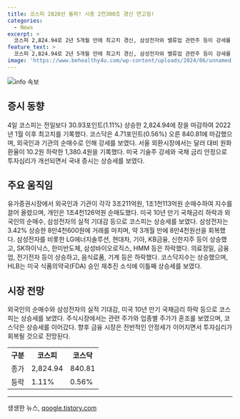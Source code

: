 ```yaml
---
title: 코스피 2820선 돌파! 시총 2천300조 경신 연고점!
categories:
  - News
excerpt: >
  코스피 2,824.94로 2년 5개월 만에 최고치 경신, 삼성전자와 밸류업 관련주 등이 강세를 보이며 외인과 기관의 대량 순매수로 인해 상승세를 이어감. 외환시장에서 원화 환율은 1,380.4원으로 하락하며 경제적 안정도 이뤄짐. 유가증권시장에서는 외국인과 기관이 각각 3천211억원, 1조1천113억원 순매수함. 클릭하면서 더 자세한 내용을 확인하고 싶게 만드는 요약문.
feature_text: >
  코스피 2,824.94로 2년 5개월 만에 최고치 경신, 삼성전자와 밸류업 관련주 등이 강세를 보이며 외인과 기관의 대량 순매수로 인해 상승세를 이어감. 외환시장에서 원화 환율은 1,380.4원으로 하락하며 경제적 안정도 이뤄짐. 유가증권시장에서는 외국인과 기관이 각각 3천211억원, 1조1천113억원 순매수함. 클릭하면서 더 자세한 내용을 확인하고 싶게 만드는 요약문.
image: 'https://www.behealthy4u.com/wp-content/uploads/2024/06/unnamed-file.png'
---
```


<p><img src="https://www.behealthy4u.com/wp-content/uploads/2024/06/unnamed-file.png" alt="info 속보" /></p>

<h2 data-ke-size="size26">증시 동향</h2>

<p data-ke-size="size16">4일 코스피는 전일보다 30.93포인트(1.11%) 상승한 2,824.94에 장을 마감하여 2022년 1월 이후 최고치를 기록했다. 코스닥은 4.71포인트(0.56%) 오른 840.81에 마감했으며, 외국인과 기관의 순매수로 인해 강세를 보였다. 서울 외환시장에서는 달러 대비 원화 환율이 10.2원 하락한 1,380.4원을 기록했다. 미국 기술주 강세와 국채 금리 안정으로 투자심리가 개선되면서 국내 증시는 상승세를 보였다.</p>

<h2 data-ke-size="size26">주요 움직임</h2>

<p data-ke-size="size16">유가증권시장에서 외국인과 기관이 각각 3조211억원, 1조1천113억원 순매수하여 지수를 끌어 올렸으며, 개인은 1조4천126억원 순매도했다. 미국 10년 만기 국채금리 하락과 외국인의 순매수, 삼성전자의 실적 기대감 등으로 코스피는 상승세를 보였다. 삼성전자는 3.42% 상승한 8만4천600원에 거래를 마치며, 약 3개월 만에 8만4천원선을 회복했다. 삼성전자를 비롯한 LG에너지솔루션, 현대차, 기아, KB금융, 신한지주 등이 상승했고, SK하이닉스, 한미반도체, 삼성바이오로직스, HMM 등은 하락했다. 의료정밀, 금융업, 전기전자 등이 상승하고, 음식료품, 기계 등은 하락했다. 코스닥지수는 상승했으며, HLB는 미국 식품의약국(FDA) 승인 재추진 소식에 이틀째 상승세를 보였다.</p>

<h2 data-ke-size="size26">시장 전망</h2>

<p data-ke-size="size16">외국인의 순매수와 삼성전자의 실적 기대감, 미국 10년 만기 국채금리 하락 등으로 코스피는 상승세를 보였다. 주식시장에서는 관련 주가와 업종별 주가가 혼조를 보였으며, 코스닥은 상승세를 이어갔다. 향후 금융 시장은 전반적인 안정세가 이어지면서 투자심리가 회복될 것으로 전망된다.</p>

<table>
  <tr>
    <th>구분</th>
    <th>코스피</th>
    <th>코스닥</th>
  </tr>
  <tr>
    <td>종가</td>
    <td>2,824.94</td>
    <td>840.81</td>
  </tr>
  <tr>
    <td>등락</td>
    <td>1.11%</td>
    <td>0.56%</td>
  </tr>
</table>

<hr>
생생한 뉴스, <a href="https://qoogle.tistory.com" rel="dofollow">qoogle.tistory.com</a>


